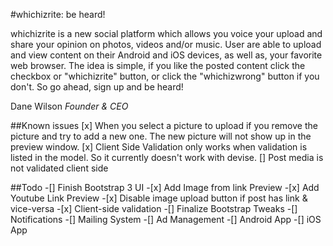 #whichizrite: be heard!

whichizrite is a new social platform which allows you voice your upload and share your opinion on photos, videos and/or music. User are able to upload and view content on their Android and iOS devices, as well as, your favorite web browser. The idea is simple, if you like the posted content click the checkbox or "whichizrite" button, or click the "whichizwrong" button if you don't. So go ahead, sign up and be heard!

Dane Wilson
*Founder & CEO*

##Known issues
[x] When you select a picture to upload if you remove the picture and try to add a new one. The new picture will not show up in the preview window.
[x] Client Side Validation only works when validation is listed in the model. So it currently doesn't work with devise.
[] Post media is not validated client side

##Todo
-[] Finish Bootstrap 3 UI
	-[x] Add Image from link Preview
	-[x] Add Youtube Link Preview
	-[x] Disable image upload button if post has link & vice-versa
	-[x] Client-side validation
	-[] Finalize Bootstrap Tweaks
-[] Notifications
-[] Mailing System
-[] Ad Management
-[] Android App
-[] iOS App